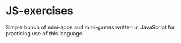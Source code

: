 # JS-exercises

Simple bunch of mini-apps and mini-games written in JavaScript for practicing use of this language.
